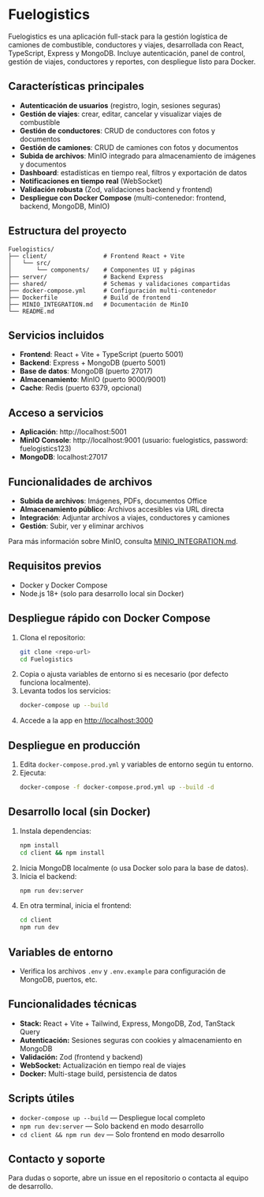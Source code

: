 # Fuelogistics

Fuelogistics es una aplicación full-stack para la gestión logística de camiones de combustible, conductores y viajes, desarrollada con React, TypeScript, Express y MongoDB. Incluye autenticación, panel de control, gestión de viajes, conductores y reportes, con despliegue listo para Docker.

## Características principales

- **Autenticación de usuarios** (registro, login, sesiones seguras)
- **Gestión de viajes**: crear, editar, cancelar y visualizar viajes de combustible
- **Gestión de conductores**: CRUD de conductores con fotos y documentos
- **Gestión de camiones**: CRUD de camiones con fotos y documentos
- **Subida de archivos**: MinIO integrado para almacenamiento de imágenes y documentos
- **Dashboard**: estadísticas en tiempo real, filtros y exportación de datos
- **Notificaciones en tiempo real** (WebSocket)
- **Validación robusta** (Zod, validaciones backend y frontend)
- **Despliegue con Docker Compose** (multi-contenedor: frontend, backend, MongoDB, MinIO)

## Estructura del proyecto

```
Fuelogistics/
├── client/                # Frontend React + Vite
│   └── src/
│       └── components/    # Componentes UI y páginas
├── server/                # Backend Express
├── shared/                # Schemas y validaciones compartidas
├── docker-compose.yml     # Configuración multi-contenedor
├── Dockerfile             # Build de frontend
├── MINIO_INTEGRATION.md   # Documentación de MinIO
└── README.md
```

## Servicios incluidos

- **Frontend**: React + Vite + TypeScript (puerto 5001)
- **Backend**: Express + MongoDB (puerto 5001)
- **Base de datos**: MongoDB (puerto 27017)
- **Almacenamiento**: MinIO (puerto 9000/9001)
- **Cache**: Redis (puerto 6379, opcional)

## Acceso a servicios

- **Aplicación**: http://localhost:5001
- **MinIO Console**: http://localhost:9001 (usuario: fuelogistics, password: fuelogistics123)
- **MongoDB**: localhost:27017

## Funcionalidades de archivos

- **Subida de archivos**: Imágenes, PDFs, documentos Office
- **Almacenamiento público**: Archivos accesibles via URL directa
- **Integración**: Adjuntar archivos a viajes, conductores y camiones
- **Gestión**: Subir, ver y eliminar archivos

Para más información sobre MinIO, consulta [MINIO_INTEGRATION.md](MINIO_INTEGRATION.md).

## Requisitos previos
- Docker y Docker Compose
- Node.js 18+ (solo para desarrollo local sin Docker)

## Despliegue rápido con Docker Compose

1. Clona el repositorio:
   ```sh
   git clone <repo-url>
   cd Fuelogistics
   ```
2. Copia o ajusta variables de entorno si es necesario (por defecto funciona localmente).
3. Levanta todos los servicios:
   ```sh
   docker-compose up --build
   ```
4. Accede a la app en [http://localhost:3000](http://localhost:3000)

## Despliegue en producción

1. Edita `docker-compose.prod.yml` y variables de entorno según tu entorno.
2. Ejecuta:
   ```sh
   docker-compose -f docker-compose.prod.yml up --build -d
   ```

## Desarrollo local (sin Docker)

1. Instala dependencias:
   ```sh
   npm install
   cd client && npm install
   ```
2. Inicia MongoDB localmente (o usa Docker solo para la base de datos).
3. Inicia el backend:
   ```sh
   npm run dev:server
   ```
4. En otra terminal, inicia el frontend:
   ```sh
   cd client
   npm run dev
   ```

## Variables de entorno
- Verifica los archivos `.env` y `.env.example` para configuración de MongoDB, puertos, etc.

## Funcionalidades técnicas
- **Stack:** React + Vite + Tailwind, Express, MongoDB, Zod, TanStack Query
- **Autenticación:** Sesiones seguras con cookies y almacenamiento en MongoDB
- **Validación:** Zod (frontend y backend)
- **WebSocket:** Actualización en tiempo real de viajes
- **Docker:** Multi-stage build, persistencia de datos

## Scripts útiles
- `docker-compose up --build` — Despliegue local completo
- `npm run dev:server` — Solo backend en modo desarrollo
- `cd client && npm run dev` — Solo frontend en modo desarrollo

## Contacto y soporte
Para dudas o soporte, abre un issue en el repositorio o contacta al equipo de desarrollo.
